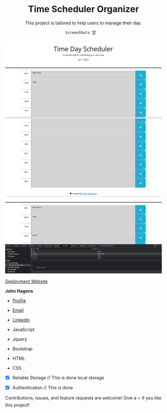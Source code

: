 <h1 align="center">Time Scheduler Organizer</h1>

<p align="center">This project is tailored to help users to manage their day.</p>

                               ScreenShots 🏆
![Photo1](/images/TDS1.png)
![Photo2](/images/TDS2.png)
![Photo2](/images/TDS3.png)

[Deployment Website](https://jonjon50.github.io/Time-Scheduler-Organizer/)

**John Hagens**

- [Profile](https://github.com/JonJon50 "_John Hagens_")
- [Email](gginuwine104@gmail.com "Hi!")
- [Linkedln](https://www.linkedin.com/in/john-hagens-55b15212a/ "Welcome")

- JavaScript
- Jquery
- Bootstrap
- HTML
- CSS

- [x] Reliable Storage // This is done local storage
- [x] Authentication // This is done



Contributions, issues, and feature requests are welcome!
Give a ⭐️ if you like this project!
